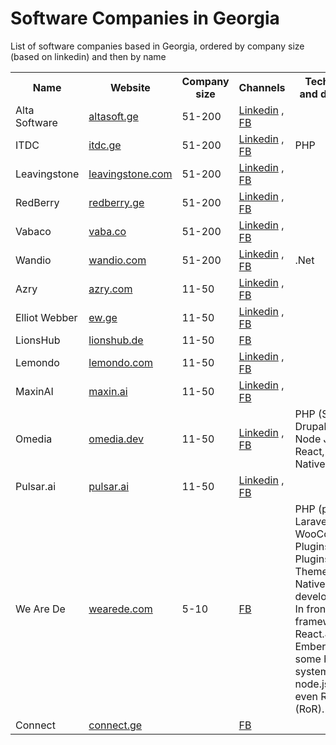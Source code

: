 # Software Companies in Georgia
List of software companies based in Georgia, ordered by company size  (based on linkedin)  and then  by name


<table>
<tr>
  <th>
    Name
  </th>
  <th>
    Website
  </th>
  <th>
   Company size
  </th>
  <th>
   Channels
  </th>
   <th>
    Tech stack and direction
  </th>
</tr>


<tr>
<td>Alta Software</td>
<td><a href="http://www.altasoft.ge">altasoft.ge</a></td>
<td>51-200</td>
<td>
<a href="https://www.linkedin.com/company/alta-software/about/">Linkedin</a> , 
<a href="https://www.facebook.com/altasoft.ge/">FB</a>
</tr>

<tr>
<td>ITDC</td>
<td><a href="http://www.itdc.ge">itdc.ge</a></td>
<td>51-200</td>
<td>
<a href="https://www.linkedin.com/company/itdc/about/">Linkedin</a> , 
<a href="https://www.facebook.com/ITDCGeorgia/">FB</a>
<td>PHP</td>
</tr>

<tr>
<td>Leavingstone</td>
<td><a href="https://www.leavingstone.com/">leavingstone.com</a></td>
<td>51-200</td>
<td>
<a href="https://www.linkedin.com/company/leavingstone/about/">Linkedin</a> , 
<a href="https://www.facebook.com/LeavingStone/">FB</a>
</tr>

<tr>
<td>RedBerry</td>
<td><a href="http://redberry.ge">redberry.ge</a></td>
<td>51-200</td>
<td>
<a href="https://www.linkedin.com/company/redberry-%E2%80%A2-%E1%83%A0%E1%83%94%E1%83%93%E1%83%91%E1%83%94%E1%83%A0%E1%83%98/about/">Linkedin</a> , 
<a href="https://www.facebook.com/RayRedberry/">FB</a>
</tr>



<tr>
<td>Vabaco</td>
<td><a href="https://vaba.co/">vaba.co</a></td>
<td>51-200</td>
<td>
<a href="https://www.linkedin.com/company/vabaco/about/">Linkedin</a> , 
<a href="https://www.facebook.com/vabacosoftware/">FB</a>
</tr>

<tr>
<td>Wandio</td>
<td><a href="https://wandio.com">wandio.com</a></td>
<td>51-200</td>
<td>
<a href="https://www.linkedin.com/company/wandio/about/">Linkedin</a> , 
<a href="https://www.facebook.com/wandiodevelopment/">FB</a>
</td>
<td>.Net</td>
</tr>


<tr>
<td>Azry</td>
<td><a href="http://www.azry.com/company-info">azry.com</a></td>
<td>11-50</td>
<td>
<a href="https://www.linkedin.com/company/azry/about/">Linkedin</a> , 
<a href="https://www.facebook.com/AzRyCompany/">FB</a>
</tr>





<tr>
<td>Elliot Webber</td>
<td><a href="https://ew.ge">ew.ge</a></td>
<td>11-50</td>
<td>
<a href="https://www.linkedin.com/company/elliot-webber/about/">Linkedin</a> , 
<a href="https://www.facebook.com/WebberElliot/t">FB</a>
</tr>


<tr>
<td>LionsHub</td>
<td><a href="https://lionshub.de">lionshub.de</a></td>
<td>11-50</td>
<td>
<a href="https://www.facebook.com/lionshub.de">FB</a>
</tr>



<tr>
<td>Lemondo</td>
<td><a href="https://lemondo.com/">lemondo.com</a></td>
<td>11-50</td>
<td>
<a href="https://www.linkedin.com/company/lemondo/about/">Linkedin</a> , 
<a href="https://www.facebook.com/LemondoEntertainment">FB</a>
</tr>


<tr>
<td>MaxinAI</td>
<td><a href="https://maxin.ai/">maxin.ai</a></td>
<td>11-50</td>
<td>
<a href="https://www.linkedin.com/company/maxin-ai/about/">Linkedin</a> , 
<a href="https://www.facebook.com/MaxinAI-2129431614033886">FB</a>
</tr>



<tr>
<td>Omedia</td>
<td><a href="https://omedia.dev/">omedia.dev</a></td>
<td>11-50</td>
<td>
<a href="https://www.linkedin.com/company/omedia-dev/about/">Linkedin</a> , 
<a href="https://www.facebook.com/omedia.dev/">FB</a>
<td>
PHP (Symfony, Drupal), JAVA, Node JS, React, React Native, Angular
</tr>

<tr>
<td>Pulsar.ai</td>
<td><a href="https://pulsar.ai/">pulsar.ai</a></td>
<td>11-50</td>
<td>
<a href="https://www.linkedin.com/company/pulsar-ai/about/">Linkedin</a> , 
<a href="https://www.facebook.com/aibypulsar/">FB</a>
</tr>


<tr>
<td>We Are De</td>
<td><a href="https://wearede.com/">wearede.com</a></td>
<td>5-10</td>
<td>
<!--<a href="https://www.linkedin.com/company/pulsar-ai/about/">Linkedin</a>, --> 
<a href="https://www.facebook.com/wearedecom/r/">FB</a>
  </td>
  <td>
PHP (pure), Laravel, WooCommerce Plugins, WP Plugins and Themes.
React Native for app development.
In front-end frameworks: React.Js, Ember.js
Built some backend systems using node.js and even Ruby (RoR).
  </td>
</tr>



<tr>
<td>Connect</td>
<td><a href="https://connect.ge/">connect.ge</a></td>
<td> </td>
<td>
<a href="https://www.facebook.com/connect.ge">FB</a>
  </td>
  <td>
  </td>
</tr>







</table>
